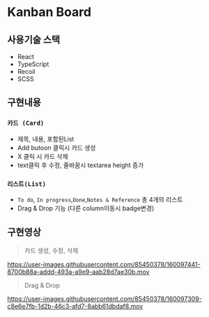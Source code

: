 # Kanban Board

## 사용기술 스택

- React
- TypeScript
- Recoil
- SCSS      

## 구현내용

### `카드 (Card)`
- 제목, 내용, 포함된List
- Add butoon 클릭시 카드 생성
- X 클릭 시 카드 삭제
- text클릭 후 수정, 줄바꿈시 textarea height 증가

### `리스트(List)`
- `To do`, `In progress`,`Done`,`Notes & Reference` 총 4개의 리스트
- Drag & Drop 기능 (다른 column이동시 badge변경)

## 구현영상

> 카드 생성, 수정, 삭제 

https://user-images.githubusercontent.com/85450378/160097441-8700b88a-addd-493a-a9e9-aab28d7ae30b.mov

> Drag & Drop

https://user-images.githubusercontent.com/85450378/160097309-c8e6e7fb-1d2b-46c3-afd7-8abb61dbdaf8.mov
